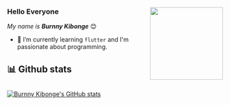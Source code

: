 ### Hello Everyone <img align='right' src='https://www.coredna.com/web_images/What-is-Git.gif' width='170'>


*My name is **Burnny Kibonge*** 😊

- 🌱 I’m currently learning `flutter` and I'm passionate about programming.
## 📊 Github stats

##
[![Burnny Kibonge's GitHub stats](https://github-readme-stats.vercel.app/api?username=byvak&theme=algolia&count_private=true&show_icons=true&include_all_commits=true)](https://github.com/byvak)

<!--[![Top Langs](https://github-readme-stats.vercel.app/api/top-langs/?username=byvak&layout=default&theme=algolia&hide=html,coffeescript)](https://github.com/byvak)-->
<!--
**Byvak/Byvak** is a ✨ _special_ ✨ repository because its `README.md` (this file) appears on your GitHub profile.

Here are some ideas to get you started:

- 🔭 I’m currently working on ...
- 🌱 I’m currently learning ...
- 👯 I’m looking to collaborate on ...
- 🤔 I’m looking for help with ...
- 💬 Ask me about ...
- 📫 How to reach me: ...
- 😄 Pronouns: ...
- ⚡ Fun fact: ...
-->
